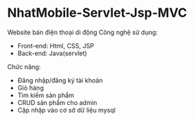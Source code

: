 # NhatMobile-Servlet-Jsp-MVC
Website bán điện thoại di động
Công nghệ sử dụng: 
- Front-end: Html, CSS, JSP
- Back-end: Java(servlet)

Chức năng:
- Đăng nhập/đăng ký tài khoản
- Giỏ hàng
- Tìm kiếm sản phẩm
- CRUD sản phẩm cho admin
- Cập nhập vào cơ sở dữ liệu mysql
